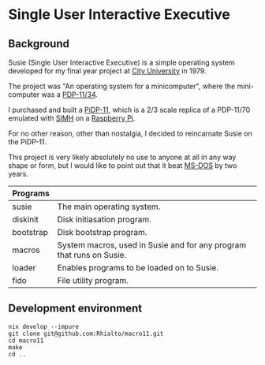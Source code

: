 # Single User Interactive Executive

## Background

Susie (Single User Interactive Executive) is a simple operating system developed for my final year project at [City University](https://www.city.ac.uk/) in 1979.

The project was "An operating system for a minicomputer", where the mini-computer was a [PDP-11/34](https://en.wikipedia.org/wiki/PDP-11).

I purchased and built a [PiDP-11](https://obsolescence.wixsite.com/obsolescence/pidp-11), which is a 2/3 scale replica of a PDP-11/70 emulated with [SIMH](https://github.com/simh/simh) on a [Raspberry Pi](https://www.raspberrypi.com/).

For no other reason, other than nostalgia, I decided to reincarnate Susie on the PiDP-11.

This project is very likely absolutely no use to anyone at all in any way shape or form, but I would like to point out that it beat [MS-DOS](https://en.wikipedia.org/wiki/MS-DOS) by two years.

| Programs  | |
|-----------|-|
| susie     | The main operating system. |
| diskinit  | Disk initiasation program. |
| bootstrap | Disk bootstrap program. |
| macros    | System macros, used in Susie and for any program that runs on Susie. |
| loader    | Enables programs to be loaded on to Susie. |
| fido      | File utility program. |

## Development environment

```
nix develop --impure
git clone git@github.com:Rhialto/macro11.git
cd macro11
make
cd ..
```
